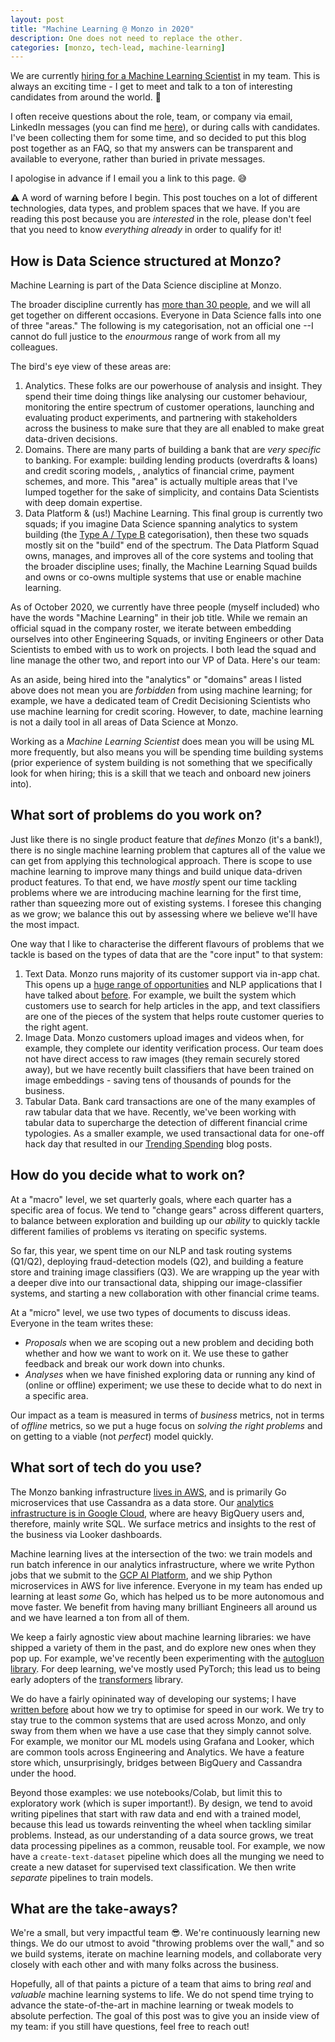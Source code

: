 ```yaml
---
layout: post
title: "Machine Learning @ Monzo in 2020"
description: One does not need to replace the other.
categories: [monzo, tech-lead, machine-learning]
---
```


We are currently [hiring for a Machine Learning Scientist](https://boards.greenhouse.io/monzo/jobs/517446) in my team. This is always an exciting time - I get to meet and talk to a ton of interesting candidates from around the world. 🙌 

I often receive questions about the role, team, or company via email, LinkedIn messages (you can find me [here](https://www.linkedin.com/in/nlathia/)), or during calls with candidates. I've been collecting them for some time, and so decided to put this blog post together as an FAQ, so that my answers can be transparent and available to everyone, rather than buried in private messages.

I apologise in advance if I email you a link to this page. 😅

⚠️ A word of warning before I begin. This post touches on a lot of different technologies, data types, and problem spaces that we have. If you are reading this post because you are _interested_ in the role, please don't feel that you need to know _everything already_ in order to qualify for it!

## How is Data Science structured at Monzo?

Machine Learning is part of the Data Science discipline at Monzo.

The broader discipline currently has [more than 30 people](https://monzo.com/blog/2019/11/04/how-we-scaled-our-data-team-from-1-to-30-people-part-1), and we will all get together on different occasions. Everyone in Data Science falls into one of three "areas." The following is my categorisation, not an official one --I cannot do full justice to the _enourmous_ range of work from all my colleagues.

The bird's eye view of these areas are:

1. Analytics. These folks are our powerhouse of analysis and insight. They spend their time doing things like analysing our customer behaviour, monitoring the entire spectrum of customer operations, launching and evaluating product experiments, and partnering with stakeholders across the business to make sure that they are all enabled to make great data-driven decisions.
2. Domains. There are many parts of building a bank that are _very specific_ to banking. For example: building lending products (overdrafts & loans) and credit scoring models, , analytics of financial crime, payment schemes, and more. This "area" is actually multiple areas that I've lumped together for the sake of simplicity, and contains Data Scientists with deep domain expertise.
3. Data Platform & (us!) Machine Learning. This final group is currently two squads; if you imagine Data Science spanning analytics to system building (the [Type A / Type B](https://medium.com/@rchang/my-two-year-journey-as-a-data-scientist-at-twitter-f0c13298aee6) categorisation), then these two squads mostly sit on the "build" end of the spectrum. The Data Platform Squad owns, manages, and improves all of the core systems and tooling that the broader discipline uses; finally, the Machine Learning Squad builds and owns or co-owns multiple systems that use or enable machine learning.

As of October 2020, we currently have three people (myself included) who have the words "Machine Learning" in their job title. While we remain an official squad in the company roster, we iterate between embedding ourselves into other Engineering Squads, or inviting Engineers or other Data Scientists to embed with us to work on projects. I both lead the squad and line manage the other two, and report into our VP of Data. Here's our team:

As an aside, being hired into the "analytics" or "domains" areas I listed above does not mean you are _forbidden_ from using machine learning; for example, we have a dedicated team of Credit Decisioning Scientists who use machine learning for credit scoring. However, to date, machine learning is not a daily tool in all areas of Data Science at Monzo.

Working as a _Machine Learning Scientist_ does mean you will be using ML more frequently, but also means you will be spending time building systems (prior experience of system building is not something that we specifically look for when hiring; this is a skill that we teach and onboard new joiners into).  

## What sort of problems do you work on?

Just like there is no single product feature that _defines_ Monzo (it's a bank!), there is no single machine learning problem that captures all of the value we can get from applying this technological approach. There is scope to use machine learning to improve many things and build unique data-driven product features. To that end, we have _mostly_ spent our time tackling problems where we are introducing machine learning for the first time, rather than squeezing more out of existing systems. I foresee this changing as we grow; we balance this out by assessing where we believe we'll have the most impact.

One way that I like to characterise the different flavours of problems that we tackle is based on the types of data that are the "core input" to that system:

1. Text Data. Monzo runs majority of its customer support via in-app chat. This opens up a [huge range of opportunities](http://nlathia.github.io/2020/06/Customer-service-machine-learning.html) and NLP applications that I have talked about [before](https://www.slideshare.net/neal.lathia/using-language-models-to-supercharge-monzos-customer-support). For example, we built the system which customers use to search for help articles in the app, and text classifiers are one of the pieces of the system that helps route customer queries to the right agent.
2. Image Data. Monzo customers upload images and videos when, for example, they complete our identity verification process. Our team does not have direct access to raw images (they remain securely stored away), but we have recently built classifiers that have been trained on image embeddings - saving tens of thousands of pounds for the business. 
3. Tabular Data. Bank card transactions are one of the many examples of raw tabular data that we have. Recently, we've been working with tabular data to supercharge the detection of different financial crime typologies. As a smaller example, we used transactional data for one-off hack day that resulted in our [Trending Spending](https://monzo.com/blog/trending-spending) blog posts.

## How do you decide what to work on?

At a "macro" level, we set quarterly goals, where each quarter has a specific area of focus. We tend to "change gears" across different quarters, to balance between exploration and building up our _ability_ to quickly tackle different families of problems vs iterating on specific systems.

So far, this year, we spent time on our NLP and task routing systems (Q1/Q2), deploying fraud-detection models (Q2), and building a feature store and training image classifiers (Q3). We are wrapping up the year with a deeper dive into our transactional data, shipping our image-classifier systems, and starting a new collaboration with other financial crime teams. 

At a "micro" level, we use two types of documents to discuss ideas. Everyone in the team writes these:
* _Proposals_ when we are scoping out a new problem and deciding both whether and how we want to work on it. We use these to gather feedback and break our work down into chunks.
* _Analyses_ when we have finished exploring data or running any kind of (online or offline) experiment; we use these to decide what to do next in a specific area.

Our impact as a team is measured in terms of _business_ metrics, not in terms of _offline_ metrics, so we put a huge focus on _solving the right problems_ and on getting to a viable (not _perfect_) model quickly.

## What sort of tech do you use?

The Monzo banking infrastructure [lives in AWS](https://aws.amazon.com/solutions/case-studies/monzo/), and is primarily Go microservices that use Cassandra as a data store. Our [analytics infrastructure is in Google Cloud](https://cloud.google.com/customers/monzo), where are heavy BigQuery users and, therefore, mainly write SQL. We surface metrics and insights to the rest of the business via Looker dashboards.

Machine learning lives at the intersection of the two: we train models and run batch inference in our analytics infrastructure, where we write Python jobs that we submit to the [GCP AI Platform](https://cloud.google.com/ai-platform), and we ship Python microservices in AWS for live inference. Everyone in my team has ended up learning at least _some_ Go, which has helped us to be more autonomous and move faster. We benefit from having many brilliant Engineers all around us and we have learned a ton from all of them.

We keep a fairly agnostic view about machine learning libraries: we have shipped a variety of them in the past, and do explore new ones when they pop up. For example, we've recently been experimenting with the [autogluon library](https://github.com/awslabs/autogluon). For deep learning, we've mostly used PyTorch; this lead us to being early adopters of the [transformers](https://github.com/huggingface/transformers) library.

We do have a fairly opininated way of developing our systems; I have [written before](http://nlathia.github.io/2019/08/Machine-learning-faster.html) about how we try to optimise for speed in our work. We try to stay true to the common systems that are used across Monzo, and only sway from them when we have a use case that they simply cannot solve. For example, we monitor our ML models using Grafana and Looker, which are common tools across Engineering and Analytics. We have a feature store which, unsurprisingly, bridges between BigQuery and Cassandra under the hood.

Beyond those examples: we use notebooks/Colab, but limit this to exploratory work (which is super important!). By design, we tend to avoid writing pipelines that start with raw data and end with a trained model, because this lead us towards reinventing the wheel when tackling similar problems. Instead, as our understanding of a data source grows, we treat data processing pipelines as a common, reusable tool. For example, we now have a `create-text-dataset` pipeline which does all the munging we need to create a new dataset for supervised text classification. We then write _separate_ pipelines to train models.

## What are the take-aways?

We're a small, but very impactful team 😎. We're continuously learning new things. We do our utmost to avoid "throwing problems over the wall," and so we build systems, iterate on machine learning models, and collaborate very closely with each other and with many folks across the business.

Hopefully, all of that paints a picture of a team that aims to bring _real_ and _valuable_ machine learning systems to life. We do not spend time trying to advance the state-of-the-art in machine learning or tweak models to absolute perfection. The goal of this post was to give you an inside view of my team: if you still have questions, feel free to reach out!


